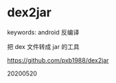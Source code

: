 # dex2jar

keywords: android 反编译  

把 dex 文件转成 jar 的工具  

https://github.com/pxb1988/dex2jar  


20200520  
